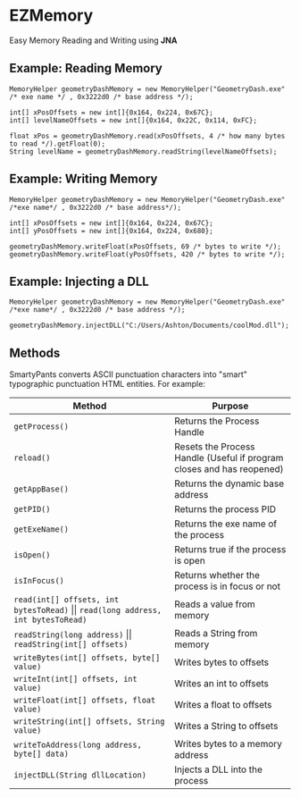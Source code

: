 # EZMemory

Easy Memory Reading and Writing using **JNA**

## Example: Reading Memory

    MemoryHelper geometryDashMemory = new MemoryHelper("GeometryDash.exe" /* exe name */ , 0x3222d0 /* base address */);  
      
    int[] xPosOffsets = new int[]{0x164, 0x224, 0x67C};  
    int[] levelNameOffsets = new int[]{0x164, 0x22C, 0x114, 0xFC};  
      
    float xPos = geometryDashMemory.read(xPosOffsets, 4 /* how many bytes to read */).getFloat(0);  
    String levelName = geometryDashMemory.readString(levelNameOffsets);

## Example: Writing Memory

    MemoryHelper geometryDashMemory = new MemoryHelper("GeometryDash.exe" /*exe name*/ , 0x3222d0 /* base address*/);  
      
    int[] xPosOffsets = new int[]{0x164, 0x224, 0x67C};  
    int[] yPosOffsets = new int[]{0x164, 0x224, 0x680};  
      
    geometryDashMemory.writeFloat(xPosOffsets, 69 /* bytes to write */);  
    geometryDashMemory.writeFloat(yPosOffsets, 420 /* bytes to write */);

## Example: Injecting a DLL

    MemoryHelper geometryDashMemory = new MemoryHelper("GeometryDash.exe" /*exe name*/ , 0x3222d0 /* base address */);  
      
    geometryDashMemory.injectDLL("C:/Users/Ashton/Documents/coolMod.dll");

## Methods

SmartyPants converts ASCII punctuation characters into "smart" typographic punctuation HTML entities. For example:

|Method                         |          Purpose            |
|-------------------------------|-----------------------------|
|`getProcess()`                 |Returns the Process Handle   |
|`reload()`                     |Resets the Process Handle (Useful if program closes and has reopened)           														|
|`getAppBase()`                 |Returns the dynamic base address|
|`getPID()`											|Returns the process PID			|
|`getExeName()`									|Returns the exe name of the process |
|`isOpen()`											|Returns true if the process is open |
|`isInFocus()`								  |Returns whether the process is in focus or not |
|`read(int[] offsets, int bytesToRead)` \|\| `read(long address, int bytesToRead)` | Reads a value from memory | 
|`readString(long address)` \|\| `readString(int[] offsets)` | Reads a String from memory | 
|`writeBytes(int[] offsets, byte[] value)` | Writes bytes to offsets|
|`writeInt(int[] offsets, int value)` | Writes an int to offsets|
|`writeFloat(int[] offsets, float value)` | Writes a float to offsets|
|`writeString(int[] offsets, String value)` | Writes a String to offsets|
|`writeToAddress(long address, byte[] data)` | Writes bytes to a memory address|
|`injectDLL(String dllLocation)` | Injects a DLL into the process |
